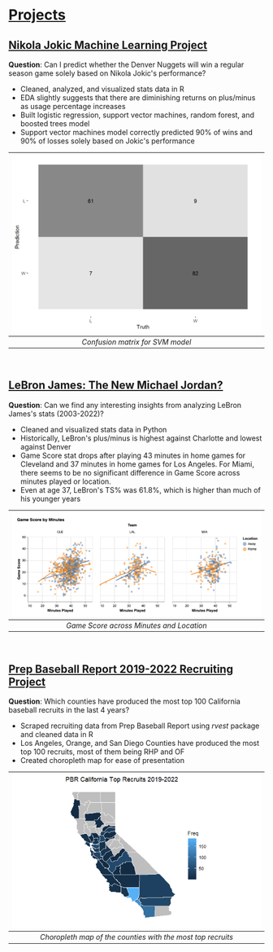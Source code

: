 # <ins>Projects</ins>

## [Nikola Jokic Machine Learning Project](https://github.com/raychan6/nikola-jokic-machine-learning-project)

**Question**: Can I predict whether the Denver Nuggets will win a regular season game solely based on Nikola Jokic's performance?

- Cleaned, analyzed, and visualized stats data in R
- EDA slightly suggests that there are diminishing returns on plus/minus as usage percentage increases
- Built logistic regression, support vector machines, random forest, and boosted trees model
- Support vector machines model correctly predicted 90% of wins and 90% of losses solely based on Jokic's performance

| ![](/assets/img/confusion_matrix.png) |
|:--:|
| *Confusion matrix for SVM model* |

<br>

## [LeBron James: The New Michael Jordan?](https://github.com/raychan6/lebron-james-data-analysis)

**Question**: Can we find any interesting insights from analyzing LeBron James's stats (2003-2022)?

- Cleaned and visualized stats data in Python
- Historically, LeBron's plus/minus is highest against Charlotte and lowest against Denver
- Game Score stat drops after playing 43 minutes in home games for Cleveland and 37 minutes in home games for Los Angeles. For Miami, there seems to be no significant difference in Game Score across minutes played or location.
- Even at age 37, LeBron's TS% was 61.8%, which is higher than much of his younger years

| ![](/assets/img/game-score-by-minutes.png) |
|:--:|
| *Game Score across Minutes and Location* |

<br>

## [Prep Baseball Report 2019-2022 Recruiting Project](https://github.com/raychan6/pbr-recruiting) 

**Question**: Which counties have produced the most top 100 California baseball recruits in the last 4 years?

- Scraped recruiting data from Prep Baseball Report using _rvest_ package and cleaned data in R
- Los Angeles, Orange, and San Diego Counties have produced the most top 100 recruits, most of them being RHP and OF
- Created choropleth map for ease of presentation

| ![](/assets/img/recruit_counties_2019_2022.png) |
|:--:|
| *Choropleth map of the counties with the most top recruits* |
